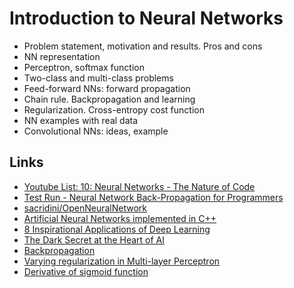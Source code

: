 # Introduction to Neural Networks

* Problem statement, motivation and results. Pros and cons
* NN representation
* Perceptron, softmax function
* Two-class and multi-class problems
* Feed-forward NNs: forward propagation
* Chain rule. Backpropagation and learning
* Regularization. Cross-entropy cost function
* NN examples with real data
* Convolutional NNs: ideas, example

## Links
* [Youtube List: 10: Neural Networks - The Nature of Code](https://www.youtube.com/playlist?list=PLRqwX-V7Uu6aCibgK1PTWWu9by6XFdCfh)
* [Test Run - Neural Network Back-Propagation for Programmers](https://docs.microsoft.com/en-us/archive/msdn-magazine/2012/october/test-run-neural-network-back-propagation-for-programmers)
* [sacridini/OpenNeuralNetwork](https://github.com/sacridini/OpenNeuralNetwork)
* [Artificial Neural Networks implemented in C++](https://github.com/ralampay/ann)
* [8 Inspirational Applications of Deep Learning](https://machinelearningmastery.com/inspirational-applications-deep-learning/)
* [The Dark Secret at the Heart of AI](https://www.technologyreview.com/s/604087/the-dark-secret-at-the-heart-of-ai/)
* [Backpropagation](https://ml-cheatsheet.readthedocs.io/en/latest/backpropagation.html)
* [Varying regularization in Multi-layer Perceptron](https://scikit-learn.org/stable/auto_examples/neural_networks/plot_mlp_alpha.html#sphx-glr-auto-examples-neural-networks-plot-mlp-alpha-py)
* [Derivative of sigmoid function](https://math.stackexchange.com/questions/78575/derivative-of-sigmoid-function-sigma-x-frac11e-x)
